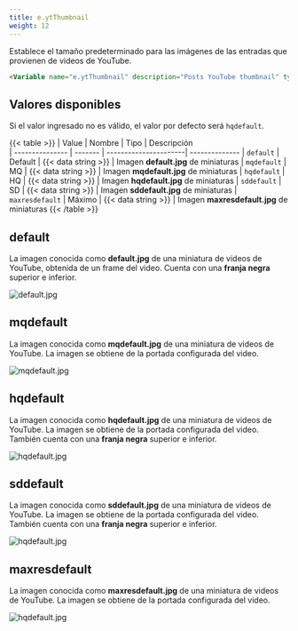 ```yaml
---
title: e.ytThumbnail
weight: 12
---
```


Establece el tamaño predeterminado para las imágenes de las entradas que provienen de videos de YouTube.

```html
<Variable name="e.ytThumbnail" description="Posts YouTube thumbnail" type="string" value="hqdefault"/>
```

## Valores disponibles

Si el valor ingresado no es válido, el valor por defecto será `hqdefault`.

{{< table >}}
| Value           | Nombre  | Tipo                  | Descripción   
| --------------- | ------- | ----------------------| --------------
| `default`       | Default | {{< data string >}}   | Imagen **default.jpg** de miniaturas
| `mqdefault`     | MQ      | {{< data string >}}   | Imagen **mqdefault.jpg** de miniaturas
| `hqdefault`     | HQ      | {{< data string >}}   | Imagen **hqdefault.jpg** de miniaturas
| `sddefault`     | SD      | {{< data string >}}   | Imagen **sddefault.jpg** de miniaturas
| `maxresdefault` | Máximo  | {{< data string >}}   | Imagen **maxresdefault.jpg** de miniaturas
{{< /table >}}

## default

La imagen conocida como **default.jpg** de una miniatura de videos de YouTube, obtenida de un frame del video. Cuenta con una **franja negra** superior e inferior.

![default.jpg](https://img.youtube.com/vi/9ZfN87gSjvI/default.jpg)


## mqdefault

La imagen conocida como **mqdefault.jpg** de una miniatura de videos de YouTube. La imagen se obtiene de la portada configurada del video.

![mqdefault.jpg](https://img.youtube.com/vi/9ZfN87gSjvI/mqdefault.jpg)


## hqdefault

La imagen conocida como **hqdefault.jpg** de una miniatura de videos de YouTube. La imagen se obtiene de la portada configurada del video. También cuenta con una **franja negra** superior e inferior.

![hqdefault.jpg](https://img.youtube.com/vi/9ZfN87gSjvI/hqdefault.jpg)


## sddefault

La imagen conocida como **sddefault.jpg** de una miniatura de videos de YouTube. La imagen se obtiene de la portada configurada del video. También cuenta con una **franja negra** superior e inferior.

![hqdefault.jpg](https://img.youtube.com/vi/9ZfN87gSjvI/sddefault.jpg)


## maxresdefault

La imagen conocida como **maxresdefault.jpg** de una miniatura de videos de YouTube. La imagen se obtiene de la portada configurada del video.

![hqdefault.jpg](https://img.youtube.com/vi/9ZfN87gSjvI/maxresdefault.jpg)